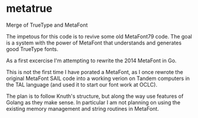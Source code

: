metatrue
========

Merge of TrueType and MetaFont

The impetous for this code is to revive some old MetaFont79 code.  The goal is
a system with the power of MetaFont that understands and generates good TrueType
fonts.

As a first excercise I'm attempting to rewrite the 2014 MetaFont in Go.

This is not the first time I have porated a MetaFont, as I once rewrote
the original MetaFont SAIL code into a working verion on
Tandem computers in the TAL language (and used it to start our font work
at OCLC).

The plan is to follow Knuth's structure, but along the way use features
of Golang as they make sense.  In particular I am not planning on using
the existing memory management and string routines in MetaFont.
